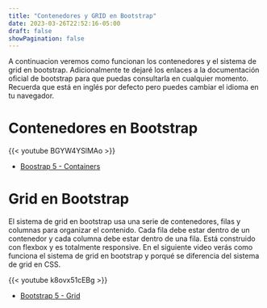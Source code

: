```yaml
---
title: "Contenedores y GRID en Bootstrap"
date: 2023-03-26T22:52:16-05:00
draft: false
showPagination: false
---
```

A continuacion veremos como funcionan los contenedores y el sistema de grid en bootstrap. Adicionalmente te dejaré los enlaces a la documentación oficial de bootstrap para que puedas consultarla en cualquier momento. Recuerda que está en inglés por defecto pero puedes cambiar el idioma en tu navegador.
# Contenedores en Bootstrap

<!-- 11 minutos -->
{{< youtube BGYW4YSlMAo >}}

- [Boostrap 5 - Containers](https://getbootstrap.com/docs/5.3/layout/containers/)


# Grid en Bootstrap

El sistema de grid en bootstrap usa una serie de contenedores, filas y columnas para organizar el contenido. Cada fila debe estar dentro de un contenedor y cada columna debe estar dentro de una fila. Está construido con flexbox y es totalmente responsive. En el siguiente video verás como funciona el sistema de grid en bootstrap y porqué se diferencia del sistema de grid en CSS.

<!-- 13 minutos -->
{{< youtube k8ovx51cEBg >}}

- [Bootstrap 5 - Grid](https://getbootstrap.com/docs/5.3/layout/grid/)